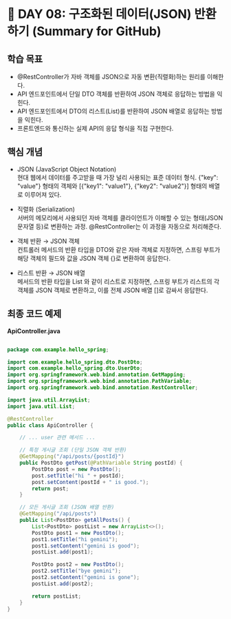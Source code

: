 # 📌 DAY 08: 구조화된 데이터(JSON) 반환하기 (Summary for GitHub)

## 학습 목표
* @RestController가 자바 객체를 JSON으로 자동 변환(직렬화)하는 원리를 이해한다.
* API 엔드포인트에서 단일 DTO 객체를 반환하여 JSON 객체로 응답하는 방법을 익힌다.
* API 엔드포인트에서 DTO의 리스트(List<DTO>)를 반환하여 JSON 배열로 응답하는 방법을 익힌다.
* 프론트엔드와 통신하는 실제 API의 응답 형식을 직접 구현한다.

## 핵심 개념
* JSON (JavaScript Object Notation)  
현대 웹에서 데이터를 주고받을 때 가장 널리 사용되는 표준 데이터 형식. {"key": "value"} 형태의 객체와 [{"key1": "value1"}, {"key2": "value2"}] 형태의 배열로 이루어져 있다.

* 직렬화 (Serialization)  
서버의 메모리에서 사용되던 자바 객체를 클라이언트가 이해할 수 있는 형태(JSON 문자열 등)로 변환하는 과정. @RestController는 이 과정을 자동으로 처리해준다.

* 객체 반환 → JSON 객체  
컨트롤러 메서드의 반환 타입을 DTO와 같은 자바 객체로 지정하면, 스프링 부트가 해당 객체의 필드와 값을 JSON 객체 {}로 변환하여 응답한다.

* 리스트 반환 → JSON 배열  
메서드의 반환 타입을 List<DTO> 와 같이 리스트로 지정하면, 스프링 부트가 리스트의 각 객체를 JSON 객체로 변환하고, 이를 전체 JSON 배열 []로 감싸서 응답한다.

## 최종 코드 예제
**ApiController.java**

```Java

package com.example.hello_spring;

import com.example.hello_spring.dto.PostDto;
import com.example.hello_spring.dto.UserDto;
import org.springframework.web.bind.annotation.GetMapping;
import org.springframework.web.bind.annotation.PathVariable;
import org.springframework.web.bind.annotation.RestController;

import java.util.ArrayList;
import java.util.List;

@RestController
public class ApiController {

    // ... user 관련 메서드 ...

    // 특정 게시글 조회 (단일 JSON 객체 반환)
    @GetMapping("/api/posts/{postId}")
    public PostDto getPost(@PathVariable String postId) {
        PostDto post = new PostDto();
        post.setTitle("hi " + postId);
        post.setContent(postId + " is good.");
        return post;
    }

    // 모든 게시글 조회 (JSON 배열 반환)
    @GetMapping("/api/posts")
    public List<PostDto> getAllPosts() {
        List<PostDto> postList = new ArrayList<>();
        PostDto post1 = new PostDto();
        post1.setTitle("hi gemini");
        post1.setContent("gemini is good");
        postList.add(post1);

        PostDto post2 = new PostDto();
        post2.setTitle("bye gemini");
        post2.setContent("gemini is gone");
        postList.add(post2);

        return postList;
    }
}
```
